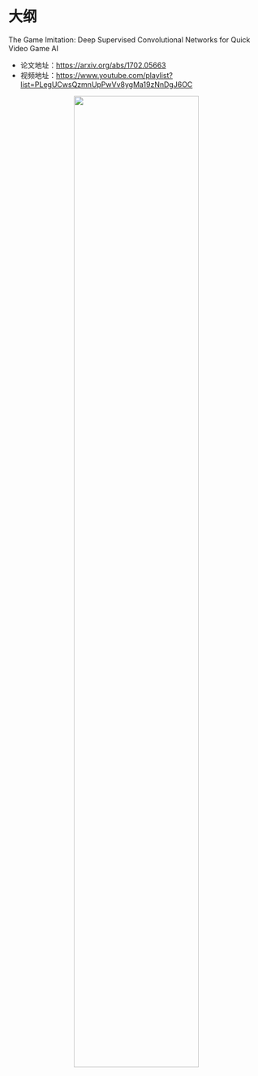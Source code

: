 
# 大纲

The Game Imitation: Deep Supervised Convolutional Networks for Quick Video Game AI



- 论文地址：<https://arxiv.org/abs/1702.05663>
- 视频地址：<https://www.youtube.com/playlist?list=PLegUCwsQzmnUpPwVv8ygMa19zNnDgJ6OC>



<p align="center">
    <img width="70%" height="70%" src="http://images.iterate.site/blog/image/20191103142233.gif?imageslim">
</p>
